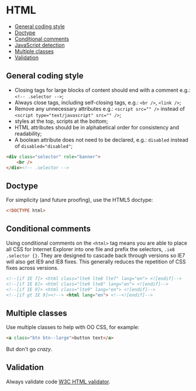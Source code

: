 # HTML

- [General coding style](#general-coding-style)
- [Doctype](#doctype)
- [Conditional comments](#conditional-comments)
- [JavaScript detection](#javascript-detection)
- [Multiple classes](#multiple-classes)
- [Validation](#validation)

## General coding style

- Closing tags for large blocks of content should end with a comment e.g.: `<!-- .selector -->`;
- Always close tags, including self-closing tags, e.g.: `<br />`, `<link />`;
- Remove any unnecessary attributes e.g.: `<script src="" />` instead of `<script type="text/javascript" src="" />`;
- styles at the top, scripts at the bottom;
- HTML attributes should be in alphabetical order for consistency and readability;
- A boolean attribute does not need to be declared, e.g.: `disabled` instead of `disabled="disabled"`;

```html
<div class="selector" role="banner">
    <br />
</div><!-- .selector -->
```

## Doctype

For simplicity (and future proofing), use the HTML5 doctype:

```html
<!DOCTYPE html>
```

## Conditional comments

Using conditional comments on the `<html>` tag means you are able to place all CSS for Internet Explorer into one file and prefix the selectors, `.ie8 .selector {}`.
They are designed to cascade back through versions so IE7 will also get IE9 and IE8 fixes. This generally reduces the repetition of CSS fixes across versions.

```html
<!--[if IE 7]> <html class="lte9 lte8 lte7" lang="en"> <![endif]-->
<!--[if IE 8]> <html class="lte9 lte8" lang="en"> <![endif]-->
<!--[if IE 9]> <html class="lte9" lang="en"> <![endif]-->
<!--[if gt IE 9]><!--> <html lang="en"> <!--<![endif]-->
```

## Multiple classes

Use multiple classes to help with OO CSS, for example:

```html
<a class="btn btn--large">button text</a>
```

But don't go *crazy*.

## Validation

Always validate code [W3C HTML validator](http://validator.w3.org).
